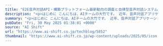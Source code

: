```yaml
---
title: "E2E音声対話API・構築プラットフォーム最新動向の調査と自律型音声対話システムの展望"
description: "<p>はじめに こんにちは、AIチームの大竹です。 近年、音声対話アプリケーションの進化が目覚ましく、顧客対応の自動化や業務効率化への期待が高まっています。弊社のAI Messenger Voicebotも例外ではなく、最先端 [&#8230;]</p> <p>投稿 <a href='https://www.ai-shift.co.jp/techblog/5852' rel='nofollow'>E2E音声対話API・構築プラットフォーム最新動向の調査と自律型音声対話システムの展望</a> は <a href='https://www.ai-shift.co.jp' rel='nofollow'>株式会社AI Shift</a> に最初に表示されました。</p>"
summary: "<p>はじめに こんにちは、AIチームの大竹です。 近年、音声対話アプリケーションの進化が目覚ましく、顧客対応の自動化や業務効率化への期待が高まっています。弊社のAI Messenger Voicebotも例外ではなく、最先端 [&#8230;]</p> <p>投稿 <a href='https://www.ai-shift.co.jp/techblog/5852' rel='nofollow'>E2E音声対話API・構築プラットフォーム最新動向の調査と自律型音声対話システムの展望</a> は <a href='https://www.ai-shift.co.jp' rel='nofollow'>株式会社AI Shift</a> に最初に表示されました。</p>"
pubDate: "Fri, 30 May 2025 01:38:01 +0000"
source: "AI Shift"
url: "https://www.ai-shift.co.jp/techblog/5852"
thumbnail: "https://www.ai-shift.co.jp/wp-content/uploads/2025/05/icon.png"
---
```


